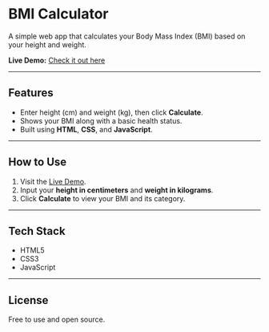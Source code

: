 # BMI Calculator

A simple web app that calculates your Body Mass Index (BMI) based on your height and weight.

**Live Demo:** [Check it out here](https://razacodedev.github.io/BMICalculator/)

---

## Features
- Enter height (cm) and weight (kg), then click **Calculate**.
- Shows your BMI along with a basic health status.
- Built using **HTML**, **CSS**, and **JavaScript**.

---

## How to Use
1. Visit the [Live Demo](https://razacodedev.github.io/BMICalculator/).
2. Input your **height in centimeters** and **weight in kilograms**.
3. Click **Calculate** to view your BMI and its category.

---

## Tech Stack
- HTML5  
- CSS3  
- JavaScript  

---

## License
Free to use and open source.
